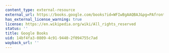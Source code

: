 ```yaml
---
content_type: external-resource
external_url: https://books.google.com/books?id=WFIwBgAAQBAJ&pg=PAfrontcover#v=onepage&q&f=false
has_external_license_warning: true
license: https://en.wikipedia.org/wiki/All_rights_reserved
status: ''
title: Google Books
uid: 14bf4fa3-0809-4c91-9440-2f094755c7ad
wayback_url: ''
---
```

